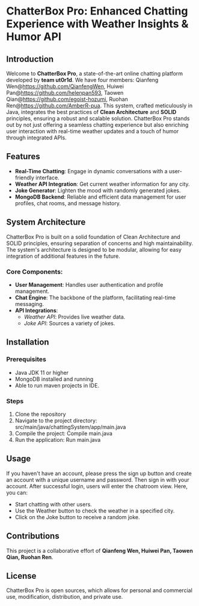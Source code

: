 # ChatterBox Pro: Enhanced Chatting Experience with Weather Insights & Humor API

## Introduction

Welcome to **ChatterBox Pro**, a state-of-the-art online chatting platform developed by **team ut0r1d**. We have four members: 
Qianfeng Wen@https://github.com/QianfengWen, Huiwei Pan@https://github.com/helenpan593, Taowen Qian@https://github.com/egoist-hozumi, Ruohan Ren@https://github.com/AmberR-pua. 
This system, crafted meticulously in Java, integrates the best practices of **Clean Architecture** and **SOLID** principles, ensuring a robust and scalable solution. ChatterBox Pro stands out by not just offering a seamless chatting experience but also enriching user interaction with real-time weather updates and a touch of humor through integrated APIs.

## Features

- **Real-Time Chatting**: Engage in dynamic conversations with a user-friendly interface.
- **Weather API Integration**: Get current weather information for any city.
- **Joke Generator**: Lighten the mood with randomly generated jokes.
- **MongoDB Backend**: Reliable and efficient data management for user profiles, chat rooms, and message history.

## System Architecture

ChatterBox Pro is built on a solid foundation of Clean Architecture and SOLID principles, ensuring separation of concerns and high maintainability. The system's architecture is designed to be modular, allowing for easy integration of additional features in the future.

### Core Components:

- **User Management**: Handles user authentication and profile management.
- **Chat Engine**: The backbone of the platform, facilitating real-time messaging.
- **API Integrations**:
  - *Weather API*: Provides live weather data.
  - *Joke API*: Sources a variety of jokes.

## Installation

### Prerequisites

- Java JDK 11 or higher
- MongoDB installed and running
- Able to run maven projects in IDE.

### Steps

1. Clone the repository
2. Navigate to the project directory: src/main/java/chattingSystem/app/main.java
3. Compile the project: Compile main.java
4. Run the application: Run main.java


## Usage
If you haven't have an account, please press the sign up button and create an account with a unique username and password. Then sign in with your account. After successful login, users will enter the chatroom view. Here, you can:

- Start chatting with other users.
- Use the Weather button to check the weather in a specified city.
- Click on the Joke button to receive a random joke.

## Contributions

This project is a collaborative effort of **Qianfeng Wen, Huiwei Pan, Taowen Qian, Ruohan Ren**. 

## License

ChatterBox Pro is open sources, which allows for personal and commercial use, modification, distribution, and private use.

